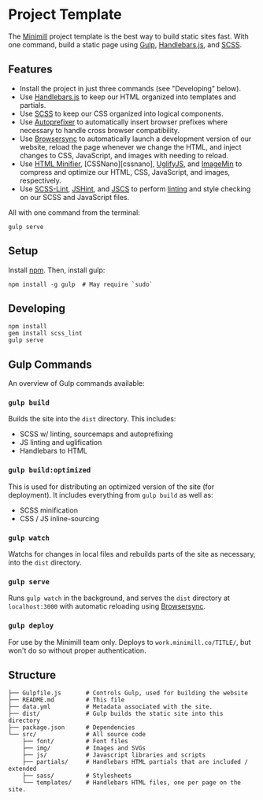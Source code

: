 Project Template
========================================

The [Minimill](https://minimill.co) project template is the best way to build static sites fast.  With one command, build a static page using [Gulp][gulp], [Handlebars.js][handlebars], and [SCSS][scss].

## Features

- Install the project in just three commands (see "Developing" below).
- Use [Handlebars.js][handlebars] to keep our HTML organized into templates and partials.
- Use [SCSS][scss] to keep our CSS organized into logical components.
- Use [Autoprefixer][autoprefixer] to automatically insert browser prefixes where necessary to handle cross browser compatibility.
- Use [Browsersync][browsersync] to automatically launch a development version of our website, reload the page whenever we change the HTML, and inject changes to CSS, JavaScript, and images with needing to reload.
- Use [HTML Minifier][htmlmin], [CSSNano][cssnano], [UglifyJS][uglifyjs], and [ImageMin][imagemin] to compress and optimize our HTML, CSS, JavaScript, and images, respectively.
- Use [SCSS-Lint][scss-lint], [JSHint][jshint], and [JSCS][jscs] to perform [linting][linting] and style checking on our SCSS and JavaScript files.

All with one command from the terminal:

```
gulp serve
```

## Setup

Install [npm][npm-install]. Then, install gulp:

```
npm install -g gulp  # May require `sudo`
```

## Developing

```
npm install
gem install scss_lint
gulp serve
```

## Gulp Commands

An overview of Gulp commands available:

### `gulp build`

Builds the site into the `dist` directory.  This includes:

- SCSS w/ linting, sourcemaps and autoprefixing
- JS linting and uglification
- Handlebars to HTML

### `gulp build:optimized`

This is used for distributing an optimized version of the site (for deployment).  It includes everything from `gulp build` as well as:
- SCSS minification
- CSS / JS inline-sourcing 

### `gulp watch`

Watchs for changes in local files and rebuilds parts of the site as necessary, into the `dist` directory.

### `gulp serve`

Runs `gulp watch` in the background, and serves the `dist` directory at `localhost:3000` with automatic reloading using [Browsersync][browsersync].

### `gulp deploy`

For use by the Minimill team only.  Deploys to `work.minimill.co/TITLE/`, but won't do so without proper authentication.

## Structure

```
├── Gulpfile.js       # Controls Gulp, used for building the website
├── README.md         # This file
├── data.yml          # Metadata associated with the site.
├── dist/             # Gulp builds the static site into this directory
├── package.json      # Dependencies
└── src/              # All source code
    ├── font/         # Font files
    ├── img/          # Images and SVGs
    ├── js/           # Javascript libraries and scripts
    ├── partials/     # Handlebars HTML partials that are included / extended
    ├── sass/         # Stylesheets
    └── templates/    # Handlebars HTML files, one per page on the site.
```

[autoprefixer]: https://css-tricks.com/autoprefixer/
[browsersync]: http://www.browsersync.io/
[cssmin]: https://github.com/ben-eb/cssnano
[gulp]: http://gulpjs.com/
[handlebars]: http://handlebarsjs.com/
[htmlmin]: https://github.com/kangax/html-minifier
[imagemin]: https://github.com/imagemin/imagemin
[jscs]: http://jscs.info/
[jshint]: http://jshint.com/
[linting]: https://en.wikipedia.org/wiki/Lint_%28software%29
[npm-install]: https://nodejs.org/en/download/
[uglifyjs]: https://github.com/mishoo/UglifyJS
[scss]: http://sass-lang.com/
[scss-lint]: https://github.com/brigade/scss-lint
